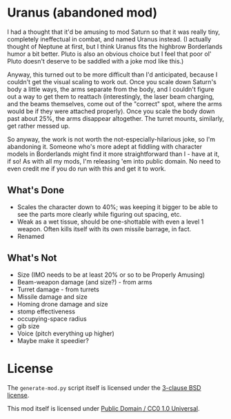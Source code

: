 Uranus (abandoned mod)
======================

I had a thought that it'd be amusing to mod Saturn so that it was really
tiny, completely ineffectual in combat, and named Uranus instead.  (I
actually thought of Neptune at first, but I think Uranus fits the highbrow
Borderlands humor a bit better.  Pluto is also an obvious choice but I feel
that poor ol' Pluto doesn't deserve to be saddled with a joke mod like
this.)

Anyway, this turned out to be more difficult than I'd anticipated, because
I couldn't get the visual scaling to work out.  Once you scale down
Saturn's body a little ways, the arms separate from the body, and I
couldn't figure out a way to get them to reattach (interestingly, the laser
beam charging, and the beams themselves, come out of the "correct" spot,
where the arms would be if they were attached properly).  Once you scale
the body down past about 25%, the arms disappear altogether.  The turret
mounts, similarly, get rather messed up.

So anyway, the work is not worth the not-especially-hilarious joke, so I'm
abandoning it.  Someone who's more adept at fiddling with character models
in Borderlands might find it more straightforward than I - have at it, if
so!  As with all my mods, I'm releasing 'em into public domain.  No need
to even credit me if you do run with this and get it to work.

What's Done
-----------

* Scales the character down to 40%; was keeping it bigger to be able to see
  the parts more clearly while figuring out spacing, etc.
* Weak as a wet tissue, should be one-shottable with even a level 1 weapon.
  Often kills itself with its own missile barrage, in fact.
* Renamed

What's Not
----------

* Size (IMO needs to be at least 20% or so to be Properly Amusing)
* Beam-weapon damage (and size?) - from arms
* Turret damage - from turrets
* Missile damage and size
* Homing drone damage and size
* stomp effectiveness
* occupying-space radius
* gib size
* Voice (pitch everything up higher)
* Maybe make it speedier?

License
=======

The `generate-mod.py` script itself is licensed under the
[3-clause BSD license](https://opensource.org/licenses/BSD-3-Clause).

This mod itself is licensed under
[Public Domain / CC0 1.0 Universal](https://creativecommons.org/publicdomain/zero/1.0/).
